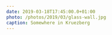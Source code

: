 ```yaml
---
date: 2019-03-18T17:45:00.0+01:00
photo: /photos/2019/03/glass-wall.jpg
caption: Somewhere in Kruezberg
---
```

